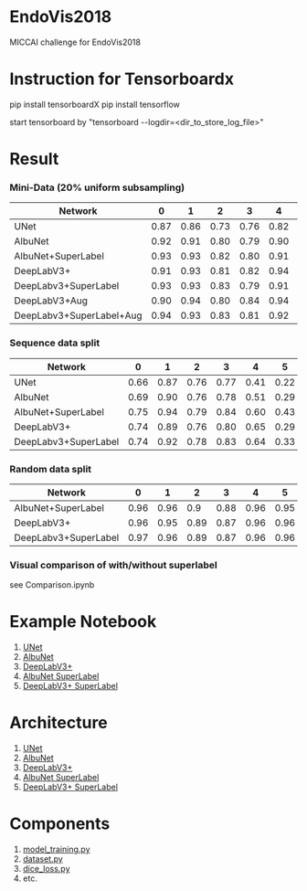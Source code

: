 # EndoVis2018
MICCAI challenge for EndoVis2018

# Instruction for Tensorboardx

pip install tensorboardX
pip install tensorflow

start tensorboard by "tensorboard --logdir=<dir_to_store_log_file>"

# Result

### Mini-Data (20% uniform subsampling)
|Network| 0 | 1 | 2 | 3 | 4 | 5 | 6 | 7 | 8 | 9 | 10 | 11 |
| --- | --- | --- | --- | --- | --- | --- | --- | --- | --- | --- | --- | --- |
|UNet	|0.87	|0.86	|0.73	|0.76	|0.82	|0.84	|0.68	|0.85	|0.00	|0.66	|0.88	|0.58	|0.71|
|AlbuNet	|0.92	|0.91	|0.80	|0.79	|0.90	|0.90	|0.68	|0.78	|0.00	|0.76	|0.91	|0.71	|0.76|
|AlbuNet+SuperLabel	|0.93	|0.93	|0.82	|0.80	|0.91	|0.90	|0.62	|0.86	|0.00	|0.78	|0.92	|0.77	|0.77|
|DeepLabV3+	|0.91	|0.93	|0.81	|0.82	|0.94	|0.87	|0.51	|0.60	|0.00	|0.76	|0.92	|0.73	|0.73|
|DeepLabv3+SuperLabel	|0.93	|0.93	|0.83	|0.79	|0.91	|0.90	|0.64	|0.85	|0.00	|0.79	|0.92	|0.82	|0.78|
|DeepLabV3+Aug | 0.90 	|0.94	|0.80	|0.84	|0.94	|0.84	|0.53	|0.68	|0.00	|0.59	|0.81	|0.81	|0.72|
|DeepLabv3+SuperLabel+Aug	|0.94	|0.93	|0.83	|0.81	|0.92	|0.92	|0.64	|0.84	|0.00	|0.81	|0.94	|0.83	|0.78|

### Sequence data split
|Network| 0 | 1 | 2 | 3 | 4 | 5 | 6 | 7 | 8 | 9 | 10 | 11 |
| --- | --- | --- | --- | --- | --- | --- | --- | --- | --- | --- | --- | --- |
|UNet	|0.66	|0.87	|0.76	|0.77	|0.41	|0.22	|0.35	|0.22	|0.00	|0.09	|0.53	|0.00	|0.41	|0.6294|
|AlbuNet	|0.69	|0.90	|0.76	|0.78	|0.51	|0.29	|0.38	|0.15	|0.00	|0.23	|0.59	|0.01	|0.44	|0.6049|
|AlbuNet+SuperLabel	|0.75	|0.94	|0.79	|0.84	|0.60	|0.43	|0.43	|0.45	|0.00	|0.45	|0.62	|0.00	|0.53	|0.5455|
|DeepLabV3+	|0.74	|0.89	|0.76	|0.80	|0.65	|0.29	|0.30	|0.40	|0.00	|0.06	|0.56	|0.00	|0.45	|0.5975|
|DeepLabv3+SuperLabel	|0.74	|0.92	|0.78	|0.83	|0.64	|0.33	|0.33	|0.39	|0.00	|0.20	|0.59	|0.00	|0.48	|0.6048|

### Random data split
|Network| 0 | 1 | 2 | 3 | 4 | 5 | 6 | 7 | 8 | 9 | 10 | 11 |
| --- | --- | --- | --- | --- | --- | --- | --- | --- | --- | --- | --- | --- |
|AlbuNet+SuperLabel	|0.96	|0.96	|0.9	|0.88	|0.96	|0.95	|0.72	|0.9|	0	|0.83	|0.96	|0.87	|0.82|
|DeepLabV3+	|0.96	|0.95	|0.89	|0.87	|0.96	|0.96	|0.69	|0.9	|0.37	|0.84	|0.97	|0.86	|0.85|
|DeepLabv3+SuperLabel	|0.97	|0.96	|0.89	|0.87	|0.96	|0.96	|0.7	|0.9	|0.38	|0.82	|0.96	|0.89	|0.86|

### Visual comparison of with/without superlabel
see Comparison.ipynb

# Example Notebook
1. [UNet](code/UNet.ipynb)
2. [AlbuNet](code/albunet.ipynb)
3. [DeepLabV3+](code/Deeplabv3+.ipynb)
4. [AlbuNet SuperLabel](code/super_label_albunet.ipynb)
5. [DeepLabV3+ SuperLabel](code/super_label_deeplab.ipynb)

# Architecture
1. [UNet](code/unet.py)
2. [AlbuNet](code/model_from_ternaus.py)
3. [DeepLabV3+](code/deeplabv3p_resnet.py)
4. [AlbuNet SuperLabel](code/model_from_ternaus.py)
5. [DeepLabV3+ SuperLabel](code/deeplabv3p_resnet_super_label.py)

# Components
1. [model_training.py](code/model_training.py)
2. [dataset.py](code/dataset.py)
3. [dice_loss.py](code/dice_loss.py)
4. etc.
